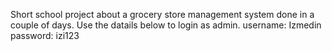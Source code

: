 Short school project about a grocery store management system done in a couple of days.
Use the datails below to login as admin.
username: Izmedin
password: izi123
